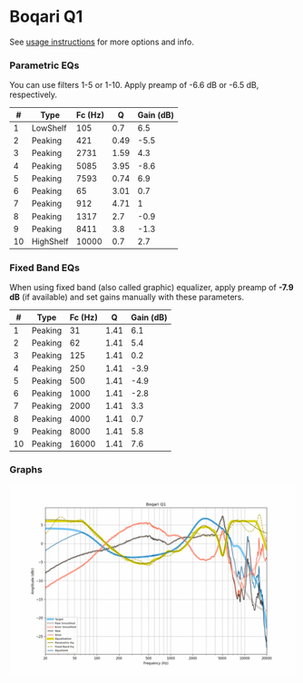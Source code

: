 # Boqari Q1
See [usage instructions](https://github.com/jaakkopasanen/AutoEq#usage) for more options and info.

### Parametric EQs
You can use filters 1-5 or 1-10. Apply preamp of -6.6 dB or -6.5 dB, respectively.

|   # | Type      |   Fc (Hz) |    Q |   Gain (dB) |
|-----|-----------|-----------|------|-------------|
|   1 | LowShelf  |       105 | 0.7  |         6.5 |
|   2 | Peaking   |       421 | 0.49 |        -5.5 |
|   3 | Peaking   |      2731 | 1.59 |         4.3 |
|   4 | Peaking   |      5085 | 3.95 |        -8.6 |
|   5 | Peaking   |      7593 | 0.74 |         6.9 |
|   6 | Peaking   |        65 | 3.01 |         0.7 |
|   7 | Peaking   |       912 | 4.71 |         1   |
|   8 | Peaking   |      1317 | 2.7  |        -0.9 |
|   9 | Peaking   |      8411 | 3.8  |        -1.3 |
|  10 | HighShelf |     10000 | 0.7  |         2.7 |

### Fixed Band EQs
When using fixed band (also called graphic) equalizer, apply preamp of **-7.9 dB** (if available) and set gains manually with these parameters.

|   # | Type    |   Fc (Hz) |    Q |   Gain (dB) |
|-----|---------|-----------|------|-------------|
|   1 | Peaking |        31 | 1.41 |         6.1 |
|   2 | Peaking |        62 | 1.41 |         5.4 |
|   3 | Peaking |       125 | 1.41 |         0.2 |
|   4 | Peaking |       250 | 1.41 |        -3.9 |
|   5 | Peaking |       500 | 1.41 |        -4.9 |
|   6 | Peaking |      1000 | 1.41 |        -2.8 |
|   7 | Peaking |      2000 | 1.41 |         3.3 |
|   8 | Peaking |      4000 | 1.41 |         0.7 |
|   9 | Peaking |      8000 | 1.41 |         5.8 |
|  10 | Peaking |     16000 | 1.41 |         7.6 |

### Graphs
![](./Boqari%20Q1.png)
